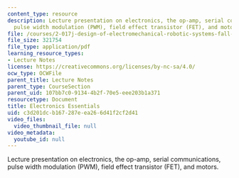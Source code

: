 ```yaml
---
content_type: resource
description: Lecture presentation on electronics, the op-amp, serial communications,
  pulse width modulation (PWM), field effect transistor (FET), and motors.
file: /courses/2-017j-design-of-electromechanical-robotic-systems-fall-2009/c3d201dcb167287eea266d41f2cf2d41_MIT2_017JF09_electronics.pdf
file_size: 321754
file_type: application/pdf
learning_resource_types:
- Lecture Notes
license: https://creativecommons.org/licenses/by-nc-sa/4.0/
ocw_type: OCWFile
parent_title: Lecture Notes
parent_type: CourseSection
parent_uid: 107bb7c0-9134-4b2f-70e5-eee203b1a371
resourcetype: Document
title: Electronics Essentials
uid: c3d201dc-b167-287e-ea26-6d41f2cf2d41
video_files:
  video_thumbnail_file: null
video_metadata:
  youtube_id: null
---
```

Lecture presentation on electronics, the op-amp, serial communications, pulse width modulation (PWM), field effect transistor (FET), and motors.